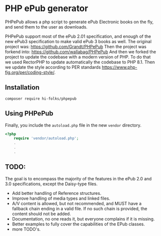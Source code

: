 # PHP ePub generator

PHPePub allows a php script to generate ePub Electronic books on the fly, and send them to the user as downloads.

PHPePub support most of the ePub 2.01 specification, and enough of the new ePub3 specification to make valid ePub 3 books as well.
The original project was: https://github.com/Grandt/PHPePub
Then the project was forkend into: https://github.com/wallabag/PHPePub
And then we forked the project to update the codebase with a modern version of PHP. To do that we used RectorPHP to update automatically the codebase to PHP 8.1.
Then we update the style according to PER standards https://www.php-fig.org/per/coding-style/.



## Installation

```
composer require hi-folks/phpepub
```


## Using PHPePub

Finally, you include the `autoload.php` file in the new `vendor` directory.
```php
<?php
    require 'vendor/autoload.php';
    .
    .
    .
```

## TODO:
The goal is to encompass the majority of the features in the ePub 2.0 and 3.0 specifications, except the Daisy-type files.
* Add better handling of Reference structures.
* Improve handling of media types and linked files.
* A/V content is allowed, but not recommended, and MUST have a fallback chain ending in a valid file. If no such chain is provided, the content should not be added.
* Documentation, no one reads it, but everyone complains if it is missing.
* Better examples to fully cover the capabilities of the EPub classes.
* more TODO's.
